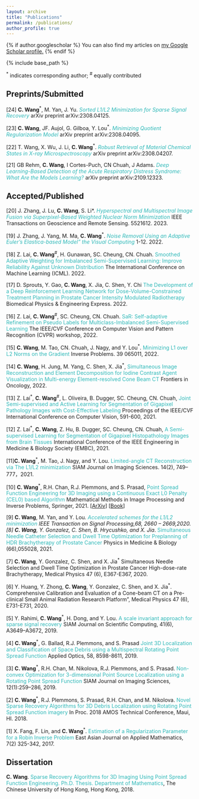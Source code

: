 ```yaml
---
layout: archive
title: "Publications"
permalink: /publications/
author_profile: true
---
```


{% if author.googlescholar %}
  You can also find my articles on <u><a href="{{ author.googlescholar }}">my Google Scholar profile</a>.</u>
{% endif %}

{% include base_path %}

 <sup>*</sup> indicates corresponding author; <sup>#</sup> equally contributed 

## Preprints/Submitted

[24] **C. Wang**<sup>*</sup>, M. Yan, J. Yu. <a href="https://arxiv.org/pdf/2308.04125" style="color:#2eb8b8;text-decoration:none;"> _Sorted L1/L2 Minimization for Sparse Signal Recovery_ </a> arXiv preprint arXiv:2308.04125.


[23]	**C. Wang**, JF. Aujol, G. Gilboa, Y. Lou<sup>*</sup>. <a href="https://arxiv.org/pdf/2308.04095" style="color:#2eb8b8;text-decoration:none;"> _Minimizing Quotient Regularization Model_ </a> arXiv preprint arXiv:2308.04095.

[22]	T. Wang, X. Wu, J. Li, **C. Wang**<sup>*</sup>. <a href="https://arxiv.org/pdf/2308.04207" style="color:#2eb8b8;text-decoration:none;"> _Robust Retrieval of Material Chemical States in X-ray Microspectroscopy_ </a> arXiv preprint arXiv:2308.04207.


[21] GB Rehm, **C. Wang**, I Cortes-Puch, CN Chuah, J Adams. <a href="https://arxiv.org/pdf/2109.12323" style="color:#2eb8b8;text-decoration:none;"> _Deep Learning-Based Detection of the Acute Respiratory Distress Syndrome: What Are the Models Learning?_ </a>arXiv preprint arXiv:2109.12323.



## Accepted/Published

[20]	J. Zhang, J. Lu, **C. Wang**, S. Li*. <a href="https://ieeexplore.ieee.org/abstract/document/10231145/" style="color:#2eb8b8;text-decoration:none;"> _Hyperspectral and Multispectral Image Fusion via Superpixel-Based Weighted Nuclear Norm Minimization_ </a> IEEE Transactions on Geoscience and Remote Sensing. 5521612. 2023. 

[19] J. Zhang, J. Yang, M. Ma, **C. Wang**<sup>*</sup>. <a href="https://link.springer.com/article/10.1007/s00371-022-02674-0" style="color:#2eb8b8;text-decoration:none;"> _Noise Removal Using an Adaptive Euler’s Elastica-based Model” the Visual Computing_ </a>  1-12. 2022. 

[18] Z. Lai, **C. Wang**<sup>#</sup>, H. Gunawan, SC. Cheung, CN. Chuah. <a href="https://proceedings.mlr.press/v162/lai22b/lai22b.pdf" style="color:#2eb8b8;text-decoration:none;"> Smoothed Adaptive Weighting for Imbalanced Semi-Supervised Learning: Improve Reliability Against Unknown Distribution</a>   The International Conference on Machine Learning (ICML). 2022. 

[17] D. Sprouts, Y. Gao, **C. Wang**, X. Jia, C. Shen, Y. Chi  <a href="https://iopscience.iop.org/article/10.1088/2057-1976/ac6d82" style="color:#2eb8b8;text-decoration:none;"> The Development of a Deep Reinforcement Learning Network for Dose-Volume-Constrained Treatment Planning in Prostate Cancer Intensity Modulated Radiotherapy</a>   Biomedical Physics & Engineering Express. 2022. 

[16] Z. Lai, **C. Wang**<sup>#</sup>, SC. Cheung, CN. Chuah. <a href="[https://iopscience.iop.org/article/10.1088/2057-1976/ac6d82](https://openaccess.thecvf.com/content/CVPR2022W/L3D-IVU/papers/Lai_SaR_Self-Adaptive_Refinement_on_Pseudo_Labels_for_Multiclass-Imbalanced_Semi-Supervised_Learning_CVPRW_2022_paper.pdf)" style="color:#2eb8b8;text-decoration:none;"> SaR: Self-adaptive Refinement on Pseudo Labels for Multiclass-Imbalanced Semi-Supervised Learning</a>  The IEEE/CVF Conference on Computer Vision and Pattern Recognition (CVPR) workshop, 2022.

[15] **C. Wang**, M. Tao, CN. Chuah, J. Nagy, and Y. Lou<sup>*</sup>. <a href="https://iopscience.iop.org/article/10.1088/1361-6420/ac64fb" style="color:#2eb8b8;text-decoration:none;"> Minimizing L1 over L2 Norms on the Gradient</a>  Inverse Problems. 39 065011, 2022. 

[14] **C. Wang**, H. Jung, M. Yang, C. Shen, X. Jia<sup>*</sup>, <a href="https://www.frontiersin.org/journals/oncology/articles/10.3389/fonc.2022.827136/full" style="color:#2eb8b8;text-decoration:none;"> Simultaneous Image Reconstruction and Element Decomposition for Iodine Contrast Agent Visualization in Multi-energy Element-resolved Cone Beam CT</a>   Frontiers in Oncology, 2022. 

[13] Z. Lai<sup>*</sup>, **C. Wang**<sup>#</sup>, L. Oliveira, B. Dugger, SC. Cheung, CN. Chuah, <a href="https://openaccess.thecvf.com/content/ICCV2021W/CDPath/html/Lai_Joint_Semi-Supervised_and_Active_Learning_for_Segmentation_of_Gigapixel_Pathology_ICCVW_2021_paper.html" style="color:#2eb8b8;text-decoration:none;"> Joint Semi-supervised and Active Learning for Segmentation of Gigapixel Pathology Images with Cost-Effective Labeling</a>   Proceedings of the IEEE/CVF International Conference on Computer Vision, 591-600, 2021.

[12] Z. Lai<sup>*</sup>, **C. Wang**, Z. Hu, B. Dugger, SC. Cheung, CN. Chuah, <a href="https://ieeexplore.ieee.org/abstract/document/9629715" style="color:#2eb8b8;text-decoration:none;"> A Semi-supervised Learning for Segmentation of Gigapixel Histopathology Images from Brain Tissues </a>  International Conference of the IEEE Engineering in Medicine & Biology Society (EMBC), 2021. 

[11]**C. Wang**<sup>*</sup>, M. Tao, J. Nagy, and Y. Lou. <a href="https://epubs.siam.org/doi/10.1137/20M1341490" style="color:#2eb8b8;text-decoration:none;"> Limited-angle CT Reconstruction via The L1/L2 minimization </a>  SIAM Journal on Imaging Sciences. 14(2), 749–777，2021. 

[10] **C. Wang**<sup>*</sup>, R.H. Chan, R.J. Plemmons, and S. Prasad, <a href="https://link.springer.com/book/10.1007/978-981-16-2701-9" style="color:#2eb8b8;text-decoration:none;"> Point Spread Function Engineering for 3D Imaging using a Continuous Exact L0 Penalty (CEL0) based Algorithm </a>  Mathematical Methods in Image Processing and Inverse Problems, Springer, 2021. [[ArXiv](https://arxiv.org/pdf/2006.02858.pdf)] [[Book](https://link.springer.com/book/10.1007/978-981-16-2701-9)]

[9] **C. Wang**, M. Yan, and Y. Lou<sup>*</sup>. <a href="https://ieeexplore.ieee.org/document/9057443" style="color:#2eb8b8;text-decoration:none;"> Accelerated schemes for the L1/L2 minimization </a>  IEEE Transaction on Signal Processing,68, 2660 – 2669,2020.
[8] **C. Wang**, Y. Gonzalez, C. Shen, B. Hrycushko, and X. Jia<sup>*</sup>. <a href="https://iopscience.iop.org/article/10.1088/1361-6560/abd00e/meta" style="color:#2eb8b8;text-decoration:none;"> Simultaneous Needle Catheter Selection and Dwell Time Optimization for Preplanning of HDR Brachytherapy of Prostate Cancer </a>   Physics in Medicine & Biology (66),055028, 2021.

[7] **C. Wang**, Y. Gonzalez, C. Shen, and X. Jia<sup>*</sup> Simultaneous Needle Selection and Dwell Time Optimization in Prostate Cancer High-dose-rate Brachytherapy,  Medical Physics 47 (6), E367-E367, 2020.

[6] Y. Huang, Y. Zhong, **C. Wang**, Y. Gonzalez, C. Shen, and X. Jia<sup>*</sup>. Comprehensive Calibration and Evaluation of a Cone-beam CT on a Pre-clinical Small Animal Radiation Research Platform”, Medical Physics 47 (6), E731-E731, 2020.

[5] Y. Rahimi, **C. Wang**<sup>*</sup>, H. Dong, and Y. Lou. <a href="https://epubs.siam.org/doi/abs/10.1137/18M123147X" style="color:#2eb8b8;text-decoration:none;"> A scale invariant approach for sparse signal recovery </a>   SIAM Journal on Scientific Computing, 41(6), A3649–A3672, 2019. 

[4] **C. Wang**<sup>*</sup>, G. Ballad, R.J. Plemmons, and S. Prasad <a href="https://opg.optica.org/ao/abstract.cfm?uri=ao-58-31-8598" style="color:#2eb8b8;text-decoration:none;"> Joint 3D Localization and Classification of Space Debris using a Multispectral Rotating Point Spread Function </a>   Applied Optics, 58, 8598-8611, 2019. 

[3] **C. Wang**<sup>*</sup>, R.H. Chan, M. Nikolova, R.J. Plemmons, and S. Prasad. <a href="https://epubs.siam.org/doi/abs/10.1137/18M1178566" style="color:#2eb8b8;text-decoration:none;"> Non-convex Optimization for 3-dimensional Point Source Localization using a Rotating Point Spread Function </a>  SIAM Journal on Imaging Sciences, 12(1):259–286, 2019. 

[2] **C. Wang**<sup>*</sup>, R.J. Plemmons, S. Prasad, R.H. Chan, and M. Nikolova. <a href="https://amostech.com/TechnicalPapers/2018/Poster/Wang.pdf" style="color:#2eb8b8;text-decoration:none;"> Novel Sparse Recovery Algorithms for 3D Debris Localization using Rotating Point Spread Function imagery </a> In Proc. 2018 AMOS Technical Conference, Maui, HI. 2018. 

[1] X. Fang, F. Lin, and **C. Wang**<sup>*</sup>. <a href="https://www.cambridge.org/core/journals/east-asian-journal-on-applied-mathematics/article/abs/estimation-of-a-regularisation-parameter-for-a-robin-inverse-problem/A2B2B3CBFAE2A27AEC8D49AE4BA4F4BD" style="color:#2eb8b8;text-decoration:none;"> Estimation of a Regularization Parameter for a Robin Inverse Problem </a>  East Asian Journal on Applied Mathematics, 7(2) 325-342, 2017. 



## Dissertation 

**C. Wang**. <a href="https://repository.lib.cuhk.edu.hk/en/item/cuhk-2188140?solr_nav%5Bid%5D=596e039fd37cb72d8c95&solr_nav%5Bpage%5D=0&solr_nav%5Boffset%5D=0" style="color:#2eb8b8;text-decoration:none;"> Sparse Recovery Algorithms for 3D Imaging Using Point Spread Function Engineering. Ph.D. Thesis. Department of Mathematics</a>, The Chinese University of Hong Kong, Hong Kong, 2018. 

&nbsp;

&nbsp;

&nbsp;
